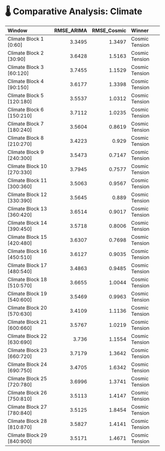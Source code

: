 # 🌡️ Comparative Analysis: Climate

| Window                     |   RMSE_ARIMA |   RMSE_Cosmic | Winner         |
|:---------------------------|-------------:|--------------:|:---------------|
| Climate Block 1 [0:60]     |       3.3495 |        1.3497 | Cosmic Tension |
| Climate Block 2 [30:90]    |       3.6428 |        1.5163 | Cosmic Tension |
| Climate Block 3 [60:120]   |       3.7455 |        1.1529 | Cosmic Tension |
| Climate Block 4 [90:150]   |       3.6177 |        1.3398 | Cosmic Tension |
| Climate Block 5 [120:180]  |       3.5537 |        1.0312 | Cosmic Tension |
| Climate Block 6 [150:210]  |       3.7112 |        1.0235 | Cosmic Tension |
| Climate Block 7 [180:240]  |       3.5604 |        0.8619 | Cosmic Tension |
| Climate Block 8 [210:270]  |       3.4223 |        0.929  | Cosmic Tension |
| Climate Block 9 [240:300]  |       3.5473 |        0.7147 | Cosmic Tension |
| Climate Block 10 [270:330] |       3.7945 |        0.7577 | Cosmic Tension |
| Climate Block 11 [300:360] |       3.5063 |        0.9567 | Cosmic Tension |
| Climate Block 12 [330:390] |       3.5645 |        0.889  | Cosmic Tension |
| Climate Block 13 [360:420] |       3.6514 |        0.9017 | Cosmic Tension |
| Climate Block 14 [390:450] |       3.5718 |        0.8006 | Cosmic Tension |
| Climate Block 15 [420:480] |       3.6307 |        0.7698 | Cosmic Tension |
| Climate Block 16 [450:510] |       3.6127 |        0.9035 | Cosmic Tension |
| Climate Block 17 [480:540] |       3.4863 |        0.9485 | Cosmic Tension |
| Climate Block 18 [510:570] |       3.6655 |        1.0044 | Cosmic Tension |
| Climate Block 19 [540:600] |       3.5469 |        0.9963 | Cosmic Tension |
| Climate Block 20 [570:630] |       3.4109 |        1.1136 | Cosmic Tension |
| Climate Block 21 [600:660] |       3.5767 |        1.0219 | Cosmic Tension |
| Climate Block 22 [630:690] |       3.736  |        1.1554 | Cosmic Tension |
| Climate Block 23 [660:720] |       3.7179 |        1.3642 | Cosmic Tension |
| Climate Block 24 [690:750] |       3.4705 |        1.6342 | Cosmic Tension |
| Climate Block 25 [720:780] |       3.6996 |        1.3741 | Cosmic Tension |
| Climate Block 26 [750:810] |       3.5113 |        1.4147 | Cosmic Tension |
| Climate Block 27 [780:840] |       3.5125 |        1.8454 | Cosmic Tension |
| Climate Block 28 [810:870] |       3.5827 |        1.4141 | Cosmic Tension |
| Climate Block 29 [840:900] |       3.5171 |        1.4671 | Cosmic Tension |
